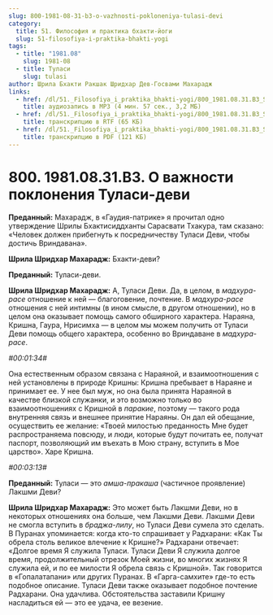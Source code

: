 ```yaml
---
slug: 800-1981-08-31-b3-o-vazhnosti-pokloneniya-tulasi-devi
category:
  title: 51. Философия и практика бхакти-йоги
  slug: 51-filosofiya-i-praktika-bhakti-yogi
tags:
  - title: "1981.08"
    slug: 1981-08
  - title: Туласи
    slug: tulasi
author: Шрила Бхакти Ракшак Шридхар Дев-Госвами Махарадж
links:
  - href: /dl/51._Filosofiya_i_praktika_bhakti-yogi/800_1981.08.31.B3_SridharMj_O_vajnosti_pokloneniya_Tulasi-devi.mp3
    title: аудиозапись в MP3 (4 мин. 57 сек., 3,2 МБ)
  - href: /dl/51._Filosofiya_i_praktika_bhakti-yogi/800_1981.08.31.B3_SridharMj_O_vajnosti_pokloneniya_Tulasi-devi.rtf
    title: транскрипцию в RTF (65 КБ)
  - href: /dl/51._Filosofiya_i_praktika_bhakti-yogi/800_1981.08.31.B3_SridharMj_O_vajnosti_pokloneniya_Tulasi-devi.pdf
    title: транскрипцию в PDF (121 КБ)
---
```


# 800. 1981.08.31.B3. О важности поклонения Туласи-деви

**Преданный:** Махарадж, в «Гаудия-патрике» я прочитал одно утверждение Шрилы Бхактисиддханты Сарасвати Тхакура, там сказано: «Человек должен прибегнуть к посредничеству Туласи Деви, чтобы достичь Вриндавана».

**Шрила Шридхар Махарадж:** Бхакти-деви?

**Преданный:** Туласи-деви.

**Шрила Шридхар Махарадж:** А, Туласи Деви. Да, в целом, в *мадхура-расе* отношение к ней — благоговение, почтение. В *мадхура-расе* отношения с ней интимны (в ином смысле, в другом отношении), но в целом она оказывает помощь самого обширного характера. Нараяна, Кришна, Гаура, Нрисимха — в целом мы можем получить от Туласи Деви помощь общего характера, особенно во Вриндаване в *мадхура-расе*.

*#00:01:34#*

Она естественным образом связана с Нараяной, и взаимоотношения с ней установлены в природе Кришны: Кришна пребывает в Нараяне и принимает ее. У нее был муж, но она была принята Нараяной в качестве близкой служанки, и это возможно только во взаимоотношениях с Кришной в *паракие*, поэтому — такого рода внутренняя связь и внешнее принятие Нараяны. Он дал ей обещание, осуществить ее желание: «Твоей милостью преданность Мне будет распространяема повсюду, и люди, которые будут почитать ее, получат паспорт, позволяющий им въехать в Мою страну, вступить в Мое царство». Харе Кришна.

*#00:03:13#*

**Преданный:** Туласи — это *амша-пракаша* (частичное проявление) Лакшми Деви?

**Шрила Шридхар Махарадж:** Это может быть Лакшми Деви, но в некоторых отношениях она больше, чем Лакшми Деви. Лакшми Деви не смогла вступить в *браджа-лилу*, но Туласи Деви сумела это сделать. В Пуранах упоминается: когда кто-то спрашивает у Радхарани: «Как Ты обрела столь великое влечение к Кришне?» Радхарани отвечает: «Долгое время Я служила Туласи. Туласи Деви Я служила долгое время, продолжительный отрезок Моей жизни, во многих жизнях Я служила ей, и по ее милости Я обрела связь с Кришной». Так говорится в «Гопалатапани» или других Пуранах. В «Гарга-самхите» где-то есть подобное описание. Туласи Деви также оказывает подобное почтение Радхарани. Она удачлива. Обстоятельства заставили Кришну насладиться ей — это ее удача, ее везение.

